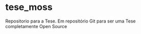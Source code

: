 # tese_moss
Repositorio para a Tese.
Em repositório Git para ser uma Tese completamente Open Source
